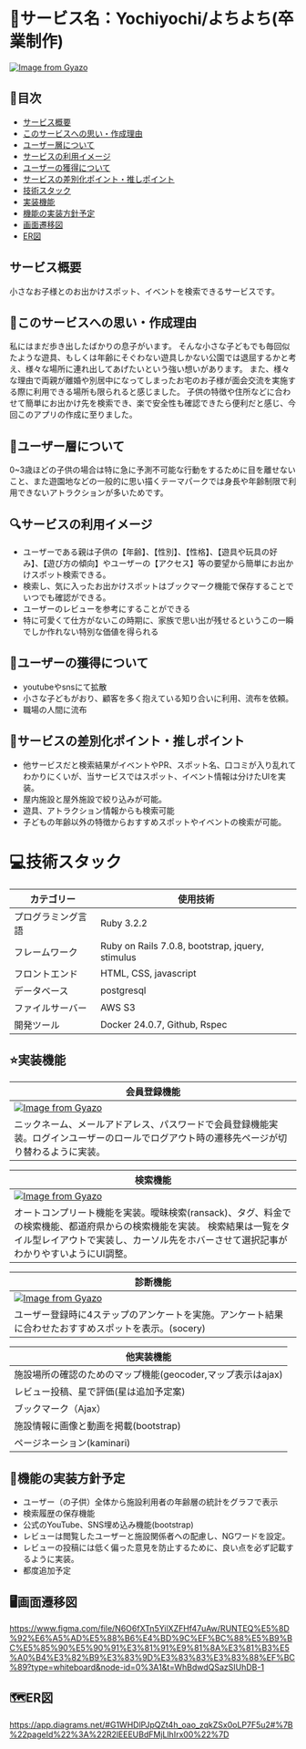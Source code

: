 # 👶サービス名：Yochiyochi/よちよち(卒業制作)
[![Image from Gyazo](https://i.gyazo.com/6581e07b97fc0872d88e6363106b002e.png)](https://gyazo.com/6581e07b97fc0872d88e6363106b002e)

## 📖目次
- [サービス概要](https://yochiyochi.onrender.com/)
- [このサービスへの思い・作成理由](https://github.com/menma0214/yochiyochi/edit/main/README.md#%E3%81%93%E3%81%AE%E3%82%B5%E3%83%BC%E3%83%93%E3%82%B9%E3%81%B8%E3%81%AE%E6%80%9D%E3%81%84%E4%BD%9C%E3%82%8A%E3%81%9F%E3%81%84%E7%90%86%E7%94%B1)
- [ユーザー層について](https://github.com/menma0214/yochiyochi/edit/main/README.md#%E3%83%A6%E3%83%BC%E3%82%B6%E3%83%BC%E5%B1%A4%E3%81%AB%E3%81%A4%E3%81%84%E3%81%A6)
- [サービスの利用イメージ](https://github.com/menma0214/yochiyochi/edit/main/README.md#%E3%82%B5%E3%83%BC%E3%83%93%E3%82%B9%E3%81%AE%E5%88%A9%E7%94%A8%E3%82%A4%E3%83%A1%E3%83%BC%E3%82%B8)
- [ユーザーの獲得について](https://github.com/menma0214/yochiyochi/edit/main/README.md#%E3%83%A6%E3%83%BC%E3%82%B6%E3%83%BC%E3%81%AE%E7%8D%B2%E5%BE%97%E3%81%AB%E3%81%A4%E3%81%84%E3%81%A6)
- [サービスの差別化ポイント・推しポイント](https://github.com/menma0214/yochiyochi/edit/main/README.md#%E3%82%B5%E3%83%BC%E3%83%93%E3%82%B9%E3%81%AE%E5%B7%AE%E5%88%A5%E5%8C%96%E3%83%9D%E3%82%A4%E3%83%B3%E3%83%88%E6%8E%A8%E3%81%97%E3%83%9D%E3%82%A4%E3%83%B3%E3%83%88)
- [技術スタック](https://github.com/menma0214/yochiyochi/edit/main/README.md#%E6%8A%80%E8%A1%93%E3%82%B9%E3%82%BF%E3%83%83%E3%82%AF)
- [実装機能](https://github.com/menma0214/yochiyochi/edit/main/README.md#%EF%B8%8F%E5%AE%9F%E8%A3%85%E6%A9%9F%E8%83%BD)
- [機能の実装方針予定](https://github.com/menma0214/yochiyochi/edit/main/README.md#%E6%A9%9F%E8%83%BD%E3%81%AE%E5%AE%9F%E8%A3%85%E6%96%B9%E9%87%9D%E4%BA%88%E5%AE%9A)
- [画面遷移図](https://github.com/menma0214/yochiyochi/edit/main/README.md#%EF%B8%8F%E7%94%BB%E9%9D%A2%E9%81%B7%E7%A7%BB%E5%9B%B3)
- [ER図](https://github.com/menma0214/yochiyochi/edit/main/README.md#%EF%B8%8Fer%E5%9B%B3)


## サービス概要
小さなお子様とのお出かけスポット、イベントを検索できるサービスです。

## 🚗このサービスへの思い・作成理由
私にはまだ歩き出したばかりの息子がいます。
そんな小さな子どもでも毎回似たような遊具、もしくは年齢にそぐわない遊具しかない公園では退屈するかと考え、様々な場所に連れ出してあげたいという強い想いがあります。
また、様々な理由で両親が離婚や別居中になってしまったお宅のお子様が面会交流を実施する際に利用できる場所も限られると感じました。
子供の特徴や住所などに合わせて簡単にお出かけ先を検索でき、楽で安全性も確認できたら便利だと感じ、今回このアプリの作成に至りました。

## 👦ユーザー層について
0~3歳ほどの子供の場合は特に急に予測不可能な行動をするために目を離せないこと、また遊園地などの一般的に思い描くテーマパークでは身長や年齢制限で利用できないアトラクションが多いためです。

## 🔍サービスの利用イメージ
- ユーザーである親は子供の【年齢】、【性別】、【性格】、【遊具や玩具の好み】、【遊び方の傾向】やユーザーの【アクセス】等の要望から簡単にお出かけスポット検索できる。
- 検索し、気に入ったお出かけスポットはブックマーク機能で保存することでいつでも確認ができる。
- ユーザーのレビューを参考にすることができる
- 特に可愛くて仕方がないこの時期に、家族で思い出が残せるというこの一瞬でしか作れない特別な価値を得られる

## 📱ユーザーの獲得について
- youtubeやsnsにて拡散
- 小さな子どもがおり、顧客を多く抱えている知り合いに利用、流布を依頼。
- 職場の人間に流布

## 🧸サービスの差別化ポイント・推しポイント
- 他サービスだと検索結果がイベントやPR、スポット名、口コミが入り乱れてわかりにくいが、当サービスではスポット、イベント情報は分けたUIを実装。
- 屋内施設と屋外施設で絞り込みが可能。
- 遊具、アトラクション情報からも検索可能
- 子どもの年齢以外の特徴からおすすめスポットやイベントの検索が可能。

# 💻技術スタック

| カテゴリー | 使用技術 |
|---------| --------|
| プログラミング言語 | Ruby 3.2.2 |
| フレームワーク| Ruby on Rails 7.0.8, bootstrap, jquery, stimulus |
| フロントエンド | HTML, CSS, javascript|
| データベース | postgresql |
| ファイルサーバー | AWS S3 |
| 開発ツール | Docker 24.0.7, Github, Rspec |

## ⭐️実装機能
| 会員登録機能 |
|---------|
| [![Image from Gyazo](https://i.gyazo.com/85613a72e45b9d2805b8b2c381473950.gif)](https://gyazo.com/85613a72e45b9d2805b8b2c381473950) |
| ニックネーム、メールアドアレス、パスワードで会員登録機能実装。ログインユーザーのロールでログアウト時の遷移先ページが切り替わるように実装。 |

| 検索機能 |
|---------|
| [![Image from Gyazo](https://i.gyazo.com/c6e5530f8a36cf0e6a24a5fde4e5de70.gif)](https://gyazo.com/c6e5530f8a36cf0e6a24a5fde4e5de70) |
| オートコンプリート機能を実装。曖昧検索(ransack)、タグ、料金での検索機能、都道府県からの検索機能を実装。 検索結果は一覧をタイル型レイアウトで実装し、カーソル先をホバーさせて選択記事がわかりやすいようにUI調整。|

| 診断機能 |
|---------|
| [![Image from Gyazo](https://i.gyazo.com/1b91872e30d6c99a07ccaf311802aec9.gif)](https://gyazo.com/1b91872e30d6c99a07ccaf311802aec9) |
| ユーザー登録時に4ステップのアンケートを実施。アンケート結果に合わせたおすすめスポットを表示。(socery) |

| 他実装機能 |
|---------|
| 施設場所の確認のためのマップ機能(geocoder,マップ表示はajax) |
| レビュー投稿、星で評価(星は追加予定案) |
| ブックマーク（Ajax） |
| 施設情報に画像と動画を掲載(bootstrap) |
| ページネーション(kaminari) |

## 🔧機能の実装方針予定
- ユーザー（の子供）全体から施設利用者の年齢層の統計をグラフで表示
- 検索履歴の保存機能
- 公式のYouTube、SNS埋め込み機能(bootstrap)
- レビューは閲覧したユーザーと施設関係者への配慮し、NGワードを設定。
- レビューの投稿には低く偏った意見を防止するために、良い点を必ず記載するように実装。
- 都度追加予定

## 🖥️画面遷移図
https://www.figma.com/file/N6O6fXTn5YilXZFHf47uAw/RUNTEQ%E5%8D%92%E6%A5%AD%E5%88%B6%E4%BD%9C%EF%BC%88%E5%B9%BC%E5%85%90%E5%90%91%E3%81%91%E9%81%8A%E3%81%B3%E5%A0%B4%E3%82%B9%E3%83%9D%E3%83%83%E3%83%88%EF%BC%89?type=whiteboard&node-id=0%3A1&t=WhBdwdQSazSIUhDB-1


## 🗺️ER図
https://app.diagrams.net/#G1WHDlPJpQZt4h_oao_zqkZSx0oLP7F5u2#%7B%22pageId%22%3A%22R2lEEEUBdFMjLlhIrx00%22%7D
